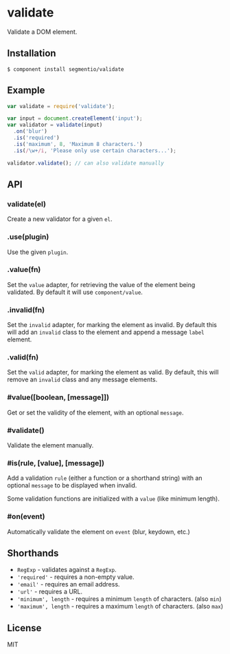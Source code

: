 
# validate

  Validate a DOM element.

## Installation

    $ component install segmentio/validate

## Example
  
```js
var validate = require('validate');

var input = document.createElement('input');
var validator = validate(input)
  .on('blur')
  .is('required')
  .is('maximum', 8, 'Maximum 8 characters.')
  .is(/\w+/i, 'Please only use certain characters...');

validator.validate(); // can also validate manually
```

## API

### validate(el)
  
  Create a new validator for a given `el`.

### .use(plugin)
  
  Use the given `plugin`.

### .value(fn)
  
  Set the `value` adapter, for retrieving the value of the element being validated. By default it will use `component/value`.

### .invalid(fn)
  
  Set the `invalid` adapter, for marking the element as invalid. By default this will add an `invalid` class to the element and append a message `label` element.

### .valid(fn)
  
  Set the `valid` adapter, for marking the element as valid. By default, this will remove an `invalid` class and any message elements.

### #value([boolean, [message]])

  Get or set the validity of the element, with an optional `message`.

### #validate()
  
  Validate the element manually.

### #is(rule, [value], [message])
  
  Add a validation `rule` (either a function or a shorthand string) with an optional `message` to be displayed when invalid.

  Some validation functions are initialized with a `value` (like minimum length).

### #on(event)
  
  Automatically validate the element on `event` (blur, keydown, etc.)

## Shorthands

* `RegExp` - validates against a `RegExp`.
* `'required'` - requires a non-empty value.
* `'email'` - requires an email address.
* `'url'` - requires a URL.
* `'minimum', length`  - requires a minimum `length` of characters. (also `min`)
* `'maximum', length` - requires a maximum `length` of characters. (also `max`)

## License

  MIT
